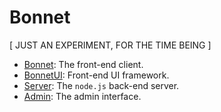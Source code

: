 # Bonnet

[ JUST AN EXPERIMENT, FOR THE TIME BEING ]

* [Bonnet](./client/): The front-end client.
* [BonnetUI](./client/ui/): Front-end UI framework.
* [Server](./server/): The `node.js` back-end server.
* [Admin](./admin/): The admin interface.

